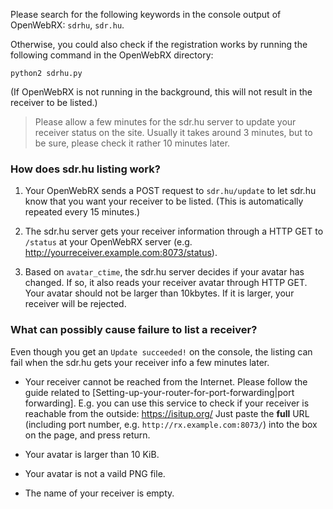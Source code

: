 Please search for the following keywords in the console output of OpenWebRX: `sdrhu`, `sdr.hu`.

Otherwise, you could also check if the registration works by running the following command in the OpenWebRX directory:

    python2 sdrhu.py

(If OpenWebRX is not running in the background, this will not result in the receiver to be listed.)

> Please allow a few minutes for the sdr.hu server to update your receiver status on the site. Usually it takes around 3 minutes, but to be sure, please check it rather 10 minutes later.

### How does sdr.hu listing work?

1. Your OpenWebRX sends a POST request to `sdr.hu/update` to let sdr.hu know that you want your receiver to be listed. (This is automatically repeated every 15 minutes.)

2. The sdr.hu server gets your receiver information through a HTTP GET to `/status` at your OpenWebRX server (e.g. http://yourreceiver.example.com:8073/status). 

3. Based on `avatar_ctime`, the sdr.hu server decides if your avatar has changed. If so, it also reads your receiver avatar through HTTP GET. Your avatar should not be larger than 10kbytes. If it is larger, your receiver will be rejected.

### What can possibly cause failure to list a receiver?

Even though you get an `Update succeeded!` on the console, the listing can fail when the sdr.hu gets your receiver info a few minutes later.

* Your receiver cannot be reached from the Internet. Please follow the guide related to [Setting-up-your-router-for-port-forwarding|port forwarding]. E.g. you can use this service to check if your receiver is reachable from the outside: https://isitup.org/ Just paste the **full** URL (including port number, e.g. `http://rx.example.com:8073/`) into the box on the page, and press return.

* Your avatar is larger than 10 KiB. 
* Your avatar is not a vaild PNG file.
* The name of your receiver is empty. 

